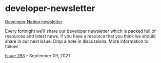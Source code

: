 # developer-newsletter
[Developer Nation newsletter](https://www.developernation.net/)

Every fortnight we'll share our developer newsletter which is packed full of resources and latest news. If you have a resource that you think we should share in our next issue. Drop a note in discussions.
More information to follow!

[Issue 263](https://github.com/devnationworld/developer-newsletter/blob/main/2021-09-09.md) - September 09, 2021
